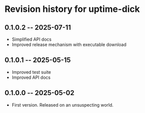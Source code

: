 # Revision history for uptime-dick

## 0.1.0.2 -- 2025-07-11

* Simplified API docs
* Improved release mechanism with executable download

## 0.1.0.1 -- 2025-05-15

* Improved test suite
* Improved API docs

## 0.1.0.0 -- 2025-05-02

* First version. Released on an unsuspecting world.
